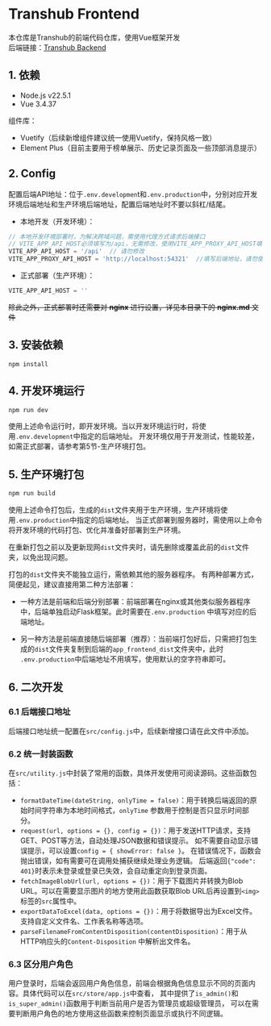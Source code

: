 # Transhub Frontend

本仓库是Transhub的前端代码仓库，使用Vue框架开发  
后端链接：[Transhub Backend](https://github.com/litonglab/transhub_backend)

## 1. 依赖

- Node.js v22.5.1
- Vue 3.4.37

组件库：

- Vuetify（后续新增组件建议统一使用Vuetify，保持风格一致）
- Element Plus（目前主要用于榜单展示、历史记录页面及一些顶部消息提示）

## 2. Config

配置后端API地址：位于`.env.developmen`t和`.env.production`中，分别对应开发环境后端地址和生产环境后端地址，配置后端地址时不要以斜杠/结尾。

- 本地开发（开发环境）：

```javascript
// 本地开发环境部署时，为解决跨域问题，需使用代理方式请求后端接口
// VITE_APP_API_HOST必须填写为/api，无需修改，使用VITE_APP_PROXY_API_HOST填写后端地址
VITE_APP_API_HOST = '/api'  // 请勿修改
VITE_APP_PROXY_API_HOST = 'http://localhost:54321'  //填写后端地址，请勿使用斜杠/结尾
```

- 正式部署（生产环境）：

```javascript
VITE_APP_API_HOST = ''
```

~~除此之外，正式部署时还需要对 **nginx** 进行设置，详见本目录下的 **nginx.md** 文件~~

## 3. 安装依赖

```
npm install
```

## 4. 开发环境运行

```bash
npm run dev
```

使用上述命令运行时，即开发环境。当以开发环境运行时，将使用`.env.development`中指定的后端地址。
开发环境仅用于开发测试，性能较差，如需正式部署，请参考第5节-生产环境打包。

## 5. 生产环境打包

```bash
npm run build
```

使用上述命令打包后，生成的`dist`文件夹用于生产环境，生产环境将使用`.env.production`中指定的后端地址。
当正式部署到服务器时，需使用以上命令将开发环境的代码打包、优化并准备好部署到生产环境。

在重新打包之前以及更新现网`dist`文件夹时，请先删除或覆盖此前的`dist`文件夹，以免出现问题。

打包的`dist`文件夹不能独立运行，需依赖其他的服务器程序。
有两种部署方式，简便起见，建议直接用第二种方法部署：

- 一种方法是前端和后端分别部署：前端部署在nginx或其他类似服务器程序中，后端单独启动Flask框架。此时需要在`.env.production`
  中填写对应的后端地址。

- 另一种方法是前端直接随后端部署（推荐）：当前端打包好后，只需把打包生成的`dist`文件夹复制到后端的`app_frontend_dist`文件夹中，此时
  `.env.production`中后端地址不用填写，使用默认的空字符串即可。

## 6. 二次开发

### 6.1 后端接口地址

后端接口地址统一配置在`src/config.js`中，后续新增接口请在此文件中添加。

### 6.2 统一封装函数

在`src/utility.js`中封装了常用的函数，具体开发使用可阅读源码。这些函数包括：

- `formatDateTime(dateString, onlyTime = false)`：用于转换后端返回的原始时间字符串为本地时间格式，`onlyTime`
  参数用于控制是否只显示时间部分。
- `request(url, options = {}, config = {})`：用于发送HTTP请求，支持GET、POST等方法，自动处理JSON数据和错误提示。
  如不需要自动显示错误提示，可以设置`config = { showError: false }`。
  在错误情况下，函数会抛出错误，如有需要可在调用处捕获继续处理业务逻辑。
  后端返回`{"code": 401}`时表示未登录或登录已失效，会自动重定向到登录页面。
- `fetchImageBlobUrl(url, options = {})`：用于下载图片并转换为Blob URL。可以在需要显示图片的地方使用此函数获取Blob
  URL后再设置到`<img>`标签的`src`属性中。
- `exportDataToExcel(data, options = {})`：用于将数据导出为Excel文件。支持自定义文件名、工作表名称等选项。
- `parseFilenameFromContentDisposition(contentDisposition)`：用于从HTTP响应头的`Content-Disposition`
  中解析出文件名。

### 6.3 区分用户角色

用户登录时，后端会返回用户角色信息，前端会根据角色信息显示不同的页面内容。具体代码可以在`src/store/app.js`中查看，
其中提供了`is_admin()`和`is_super_admin()`函数用于判断当前用户是否为管理员或超级管理员，
可以在需要判断用户角色的地方使用这些函数来控制页面显示或执行不同逻辑。